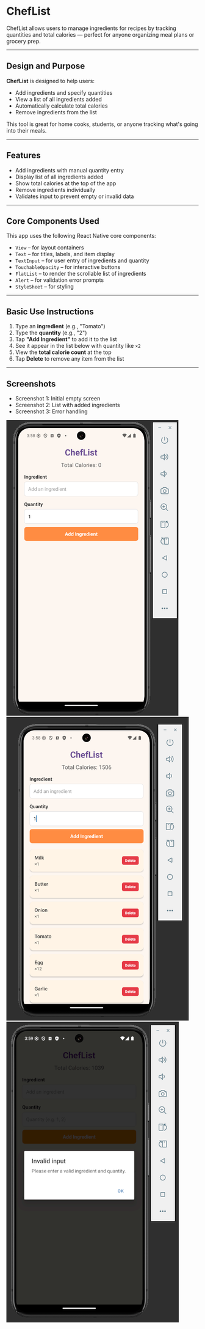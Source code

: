 # ChefList

ChefList allows users to manage ingredients for recipes by tracking quantities and total calories — perfect for anyone organizing meal plans or grocery prep.

---

## Design and Purpose

**ChefList** is designed to help users:
- Add ingredients and specify quantities
- View a list of all ingredients added
- Automatically calculate total calories
- Remove ingredients from the list

This tool is great for home cooks, students, or anyone tracking what's going into their meals.

---

## Features

- Add ingredients with manual quantity entry
- Display list of all ingredients added
- Show total calories at the top of the app
- Remove ingredients individually
- Validates input to prevent empty or invalid data

---

## Core Components Used

This app uses the following React Native core components:

- `View` – for layout containers
- `Text` – for titles, labels, and item display
- `TextInput` – for user entry of ingredients and quantity
- `TouchableOpacity` – for interactive buttons
- `FlatList` – to render the scrollable list of ingredients
- `Alert` – for validation error prompts
- `StyleSheet` – for styling

---

## Basic Use Instructions

1. Type an **ingredient** (e.g., "Tomato")
2. Type the **quantity** (e.g., "2")
3. Tap **"Add Ingredient"** to add it to the list
4. See it appear in the list below with quantity like `×2`
5. View the **total calorie count** at the top
6. Tap **Delete** to remove any item from the list

---

## Screenshots
- Screenshot 1: Initial empty screen
- Screenshot 2: List with added ingredients
- Screenshot 3: Error handling


![alt text](Screenshots/main.png)
![alt text](Screenshots/add.png)
![alt text](Screenshots/error.png)